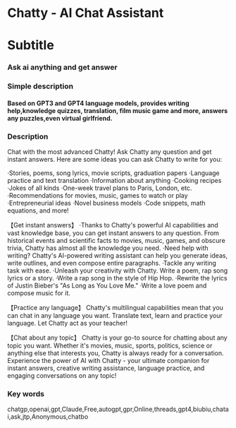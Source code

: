 # Chatty - AI Chat Assistant

# Subtitle 
### Ask ai anything and get answer

### Simple description
#### Based on GPT3 and GPT4 language models, provides writing help,knowledge quizzes, translation, film music game and more, answers any puzzles,even virtual girlfriend.

### Description
Chat with the most advanced Chatty!
Ask Chatty any question and get instant answers.
Here are some ideas you can ask Chatty to write for you:

·Stories, poems, song lyrics, movie scripts, graduation papers
·Language practice and text translation
·Information about anything
·Cooking recipes
·Jokes of all kinds
·One-week travel plans to Paris, London, etc.
·Recommendations for movies, music, games to watch or play
·Entrepreneurial ideas
·Novel business models
·Code snippets, math equations, and more!

【Get instant answers】
·Thanks to Chatty's powerful AI capabilities and vast knowledge base, you can get instant answers to any question. From historical events and scientific facts to movies, music, games, and obscure trivia, Chatty has almost all the knowledge you need.
·Need help with writing? Chatty's AI-powered writing assistant can help you generate ideas, write outlines, and even compose entire paragraphs.
·Tackle any writing task with ease.
·Unleash your creativity with Chatty. Write a poem, rap song lyrics or a story.
·Write a rap song in the style of Hip Hop.
·Rewrite the lyrics of Justin Bieber's "As Long as You Love Me."
·Write a love poem and compose music for it.

【Practice any language】
Chatty's multilingual capabilities mean that you can chat in any language you want. Translate text, learn and practice your language. Let Chatty act as your teacher!

【Chat about any topic】
Chatty is your go-to source for chatting about any topic you want. Whether it's movies, music, sports, politics, science or anything else that interests you,
Chatty is always ready for a conversation.
Experience the power of AI with Chatty - your ultimate companion for instant answers,
creative writing assistance,
language practice,
and engaging conversations on any topic!

### Key words
chatgp,openai,gpt,Claude,Free,autogpt,gpr,Online,threads,gpt4,biubiu,chatai,ask,jtp,Anonymous,chatbo

